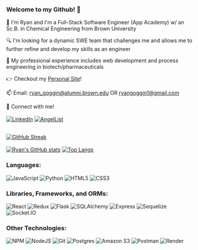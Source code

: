 <!--
**ryangoggin/ryangoggin** is a ✨ _special_ ✨ repository because its `README.md` (this file) appears on your GitHub profile.

Here are some ideas to get you started:

- 🔭 I’m currently working on ...
- 🌱 I’m currently learning ...
- 👯 I’m looking to collaborate on ...
- 🤔 I’m looking for help with ...
- 💬 Ask me about ...
- 📫 How to reach me: ...
- 😄 Pronouns: ...
- ⚡ Fun fact: ...
-->
### Welcome to my Github! 👋

📝 I'm Ryan and I'm a Full-Stack Software Engineer (App Academy) w/ an Sc.B. in Chemical Engineering from Brown University 

🔍 I'm looking for a dynamic SWE team that challenges me and allows me to further refine and develop my skills as an engineer

🏢 My professional experience includes web development and process engineering in biotech/pharmaceuticals

👉 Checkout my [Personal Site](https://ryangoggin.github.io/)!

📫 Email: ryan_goggin@alumni.brown.edu OR ryangoggin1@gmail.com

💬 Connect with me!
<br /><br />
<a href="https://www.linkedin.com/in/ryangoggin20/">![LinkedIn](https://img.shields.io/badge/LinkedIn-0A66C2?style=for-the-badge&logo=linkedin&logoColor=white)</a>
<a href="https://wellfound.com/u/ryan-goggin-1">![AngelList](https://img.shields.io/badge/AngelList-000000?style=for-the-badge&logo=angellist&logoColor=white)</a>
<br /><br />

[![GitHub Streak](https://streak-stats.demolab.com/?user=ryangoggin&theme=dark)](https://git.io/streak-stats)
<br /><br />
[![Ryan's GitHub stats](https://github-readme-stats-sigma-five.vercel.app/api?username=ryangoggin&hide=contribs,issues&show_icons=true&theme=dark)](https://github.com/anuraghazra/github-readme-stats)
[![Top Langs](https://github-readme-stats-sigma-five.vercel.app/api/top-langs/?username=ryangoggin&layout=compact&theme=dark)](https://github.com/anuraghazra/github-readme-stats)

### Languages:
![JavaScript](https://img.shields.io/badge/Javascript-F7DF1E?style=for-the-badge&logo=javascript&logoColor=black)
![Python](https://img.shields.io/badge/Python-4081B3?style=for-the-badge&logo=python&logoColor=ffe66a)
![HTML5](https://img.shields.io/badge/HTML5-E34F26?style=for-the-badge&logo=html5&logoColor=white)
![CSS3](https://img.shields.io/badge/CSS3-1572B6?style=for-the-badge&logo=css3&logoColor=white)


### Libraries, Frameworks, and ORMs:
![React](https://img.shields.io/badge/react-676E77?style=for-the-badge&logo=react&logoColor=#61DAFB)
![Redux](https://img.shields.io/badge/Redux-764ABC?style=for-the-badge&logo=redux&logoColor=white)
![Flask](https://img.shields.io/badge/Flask-000000?style=for-the-badge&logo=flask&logoColor=white)
![SQLAlchemy](https://img.shields.io/badge/-SQLAlchemy-D71F00?style=for-the-badge)
![Express](https://img.shields.io/badge/Express-000000?style=for-the-badge&logo=express&logoColor=white)
![Sequelize](https://img.shields.io/badge/-Sequelize-52B0E7?style=for-the-badge&logo=sequelize&logoColor=white)
![Socket.IO](https://img.shields.io/badge/Socket.IO-010101?style=for-the-badge&logo=socket.io&logoColor=white)

### Other Technologies:
![NPM](https://img.shields.io/badge/NPM-CB3837?style=for-the-badge&logo=npm&logoColor=white)
![NodeJS](https://img.shields.io/badge/node.js-339933?style=for-the-badge&logo=node.js&logoColor=white)
![Git](https://img.shields.io/badge/Git-F05032?style=for-the-badge&logo=git&logoColor=white)
![Postgres](https://img.shields.io/badge/Postgres-4169E1?style=for-the-badge&logo=postgresql&logoColor=white)
![Amazon S3](https://img.shields.io/badge/Amazon%20S3-569A31?style=for-the-badge&logo=amazon-s3&logoColor=white)
![Postman](https://img.shields.io/badge/Postman-FF6C37?style=for-the-badge&logo=postman&logoColor=white)
![Render](https://img.shields.io/badge/Render-46E3B7?style=for-the-badge&logo=render&logoColor=white)

